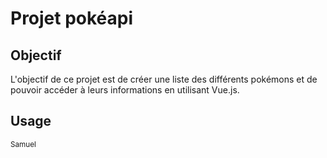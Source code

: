 # Projet pokéapi

## Objectif

L'objectif de ce projet est de créer une liste des différents pokémons et de pouvoir accéder à leurs informations en utilisant Vue.js.

## Usage



<sub>Samuel</sub>